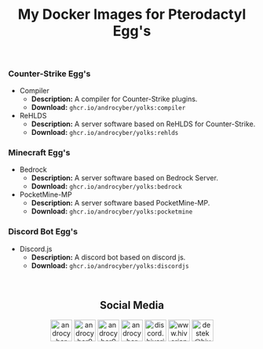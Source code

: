 <h1 align="center">My Docker Images for Pterodactyl Egg's</h1>
<h4 align="center"></h4><br>

### Counter-Strike Egg's
- Compiler
    - <b>Description:</b> A compiler for Counter-Strike plugins.
    - <b>Download:</b> <code>ghcr.io/androcyber/yolks:compiler</code>
- ReHLDS
    - <b>Description:</b> A server software based on ReHLDS for Counter-Strike.
    - <b>Download:</b> <code>ghcr.io/androcyber/yolks:rehlds</code>

### Minecraft Egg's
- Bedrock
    - <b>Description:</b> A server software based on Bedrock Server.
    - <b>Download:</b> <code>ghcr.io/androcyber/yolks:bedrock</code>
- PocketMine-MP
    - <b>Description:</b> A server software based PocketMine-MP. 
    - <b>Download:</b> <code>ghcr.io/androcyber/yolks:pocketmine</code>

### Discord Bot Egg's
- Discord.js
    - <b>Description:</b> A discord bot based on discord js.
    - <b>Download:</b> <code>ghcr.io/androcyber/yolks:discordjs</code>

<br>
<h2 align="center">Social Media</h3>
<p align="center">
<a href="https://www.youtube.com/androcyber" target="_blank"><img alt="androcyber" src="https://i.hizliresim.com/ibuzuks.png" width="44" height="44"></img></a>
<a href="https://www.twitter.com/androcyber0" target="_blank"><img alt="androcyber0" src="https://i.hizliresim.com/r98d0rb.png" width="44" height="44"></img></a>
<a href="https://www.instagram.com/androcyber0" target="_blank"><img alt="androcyber0" src="https://i.hizliresim.com/4xhm1hk.png" width="44" height="44"></img></a>
<a href="https://www.github.com/androcyber" target="_blank"><img alt="androcyber" src="https://i.hizliresim.com/jxp3m16.png" width="44" height="44"></img></a>
<a href="https://www.discord.com/invite/EBUS4TYSY2" target="_blank"><img alt="discord.hiverianw.com" src="https://i.hizliresim.com/rcgesvp.png" width="44" height="44"></img></a>
<a href="https://www.hiverianw.com" target="_blank"><img alt="www.hiverianw.com" src="https://i.hizliresim.com/jlh9wm3.png" width="44" height="44"></img></a>
<a href="mailto:destek@hiverianw.com" target="_blank"><img alt="destek@hiverianw.com" src="https://i.hizliresim.com/mgxnk25.png" width="44" height="44"></img></a>
</p>
